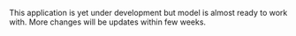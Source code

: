 This application is yet under development but model is almost ready to work with. More changes will be updates within few weeks.
